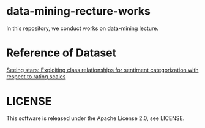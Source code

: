 # data-mining-recture-works
In this repository, we conduct works on data-mining lecture.

# Reference of Dataset
[Seeing stars: Exploiting class relationships for sentiment categorization with respect to rating scales](http://www.cs.cornell.edu/home/llee/papers/pang-lee-stars.home.html)

# LICENSE
This software is released under the Apache License 2.0, see LICENSE.
